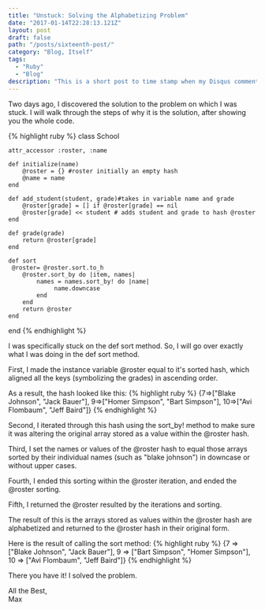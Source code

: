 ```yaml
---
title: "Unstuck: Solving the Alphabetizing Problem"
date: "2017-01-14T22:28:13.121Z"
layout: post
draft: false
path: "/posts/sixteenth-post/"
category: "Blog, Itself"
tags:
  - "Ruby"
  - "Blog"
description: "This is a short post to time stamp when my Disqus comments weren't working on my Jekyll & Octopress generated blog."
---
```

Two days ago, I discovered the solution to the problem on which I was stuck. I will walk through the steps of why it is the solution, after showing you the whole code. 

{% highlight ruby %}
class School

	attr_accessor :roster, :name

	def initialize(name)
		@roster = {} #roster initially an empty hash
		@name = name
	end

	def add_student(student, grade)#takes in variable name and grade
		@roster[grade] = [] if @roster[grade] == nil 
		@roster[grade] << student # adds student and grade to hash @roster
	end

	def grade(grade)
		return @roster[grade] 
	end

	def sort
	 @roster= @roster.sort.to_h
		@roster.sort_by do |item, names|
			names = names.sort_by! do |name|
				 name.downcase	
			end
		end
		return @roster
	end
end
{% endhighlight %}

I was specifically stuck on the def sort method. So, I will go over exactly what I was doing in the def sort method. 

First, I made the instance variable @roster equal to it's sorted hash, which aligned all the keys (symbolizing the grades) in ascending order. 

As a result, the hash looked like this: 
{% highlight ruby %}
{7=>["Blake Johnson", "Jack Bauer"], 9=>["Homer Simpson", "Bart Simpson"], 10=>["Avi Flombaum", "Jeff Baird"]}
{% endhighlight %}

Second, I iterated through this hash using the sort_by! method to make sure it was altering the original array stored as a value within the @roster hash. 

Third, I set the names or values of the @roster hash to equal those arrays sorted by their individual names (such as "blake johnson") in downcase or without upper cases. 

Fourth, I ended this sorting within the @roster iteration, and ended the @roster sorting. 

Fifth, I returned the @roster resulted by the iterations and sorting. 

The result of this is the arrays stored as values within the @roster hash are alphabetized and returned to the @roster hash in their original form. 

Here is the result of calling the sort method: 
{% highlight ruby %}
{7 => ["Blake Johnson", "Jack Bauer"], 9 => ["Bart Simpson", "Homer Simpson"], 10 => ["Avi Flombaum", "Jeff Baird"]}
{% endhighlight %}

There you have it! I solved the problem. 

All the Best,<br>
Max 